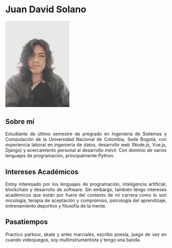 # Juan David Solano

<img src='/assets/JuanSolano.jpg' alt='Foto de Juan Solano' width='200' width='300'>

## Sobre mí
<div style="text-align: justify">
   Estudiante de último semestre de pregrado en Ingeniería de Sistemas y Computación de la Universidad Nacional de Colombia, Sede Bogotá, con experiencia laboral en ingeniería de datos, desarrollo web (Node.js, Vue.js, Django) y acercamiento personal al desarrollo móvil. Con dominio de varios lenguajes de programación, principalmente Python.

</div>

## Intereses Académicos
<div style="text-align: justify">
   Estoy interesado por los lenguajes de programación, inteligencia artificial, blockchain y desarrollo de software. Sin embargo, también tengo intereses académicos que están por fuera del contexto de mi carrera como lo son micología, terapia de aceptación y compromiso, psicología del aprendizaje, entrenamiento deportivo y filosofía de la mente.
</div>

## Pasatiempos
<div style="text-align: justify">
   Practico parkour, skate y artes marciales, escribo poesía, juego de vez en cuando videojuegos, soy multinstrumentista y tengo una banda. 
</div>